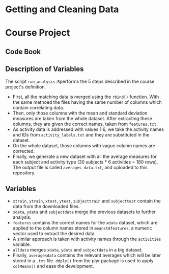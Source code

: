 # Getting and Cleaning Data
# Course Project

## Code Book

## Description of Variables

The script `run_analysis.R`performs the 5 steps described in the course project's definition.

* First, all the matching data is merged using the `rbind()` function. With the same methoed the files having the same number of columns which contain correlating data.
* Then, only those columns with the mean and standard deviation measures are taken from the whole dataset. After extracting these columns, they are given the correct names, taken from `features.txt`.
* As activity data is addressed with values 1:6, we take the activity names and IDs from `activity_labels.txt` and they are substituted in the dataset.
* On the whole dataset, those columns with vague column names are corrected.
* Finally, we generate a new dataset with all the average measures for each subject and activity type (30 subjects * 6 activities = 180 rows). The output file is called `averages_data.txt`, and uploaded to this repository.

## Variables

* `xtrain`, `ytrain`, `xtest`, `ytest`, `subjecttrain` and `subjecttest` contain the data from the downloaded files.
* `xdata`, `ydata` and `subjectdata` merge the previous datasets to further analysis.
* `features` contains the correct names for the `xdata` dataset, which are applied to the column names stored in `meanstdfeatures`, a numeric vector used to extract the desired data.
* A similar approach is taken with activity names through the `activities` variable.
* `alldata` merges `xdata`, `ydata` and `subjectdata` in a big dataset.
* Finally, `averagesdata` contains the relevant averages which will be later stored in a `.txt` file. `ddply()` from the plyr package is used to apply `colMeans()` and ease the development.
